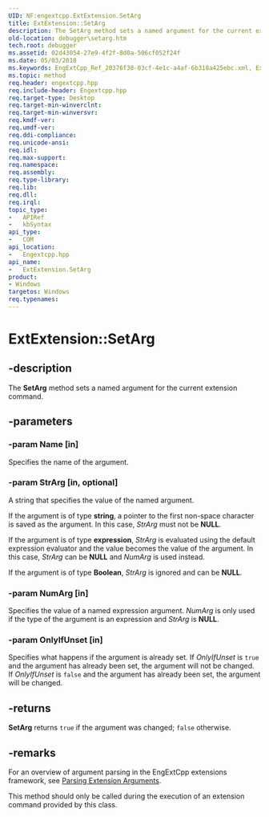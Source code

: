 ```yaml
---
UID: NF:engextcpp.ExtExtension.SetArg
title: ExtExtension::SetArg
description: The SetArg method sets a named argument for the current extension command.
old-location: debugger\setarg.htm
tech.root: debugger
ms.assetid: 02d43054-27e9-4f2f-8d0a-506cf052f24f
ms.date: 05/03/2018
ms.keywords: EngExtCpp_Ref_20376f38-03cf-4e1c-a4af-6b318a425ebc.xml, ExtExtension class [Windows Debugging],SetArg method, ExtExtension.SetArg, ExtExtension::SetArg, SetArg, SetArg method [Windows Debugging], SetArg method [Windows Debugging],ExtExtension class, debugger.setarg
ms.topic: method
req.header: engextcpp.hpp
req.include-header: Engextcpp.hpp
req.target-type: Desktop
req.target-min-winverclnt: 
req.target-min-winversvr: 
req.kmdf-ver: 
req.umdf-ver: 
req.ddi-compliance: 
req.unicode-ansi: 
req.idl: 
req.max-support: 
req.namespace: 
req.assembly: 
req.type-library: 
req.lib: 
req.dll: 
req.irql: 
topic_type:
-	APIRef
-	kbSyntax
api_type:
-	COM
api_location:
-	Engextcpp.hpp
api_name:
-	ExtExtension.SetArg
product:
- Windows
targetos: Windows
req.typenames: 
---
```


# ExtExtension::SetArg


## -description


The <b>SetArg</b> method sets a named argument for the current extension command.


## -parameters




### -param Name [in]

Specifies the name of the argument.


### -param StrArg [in, optional]

A string that specifies the value of the named argument.

If the argument is of type <b>string</b>, a pointer to the first non-space character is saved as the argument.  In this case, <i>StrArg</i> must not be <b>NULL</b>.

If the argument is of type <b>expression</b>, <i>StrArg</i> is evaluated using the default expression evaluator and the value becomes the value of the argument.  In this case, <i>StrArg</i> can be <b>NULL</b> and <i>NumArg</i> is used instead.

If the argument is of type <b>Boolean</b>, <i>StrArg</i> is ignored and can be <b>NULL</b>.


### -param NumArg [in]

Specifies the value of a named expression argument.  <i>NumArg</i> is only used if the type of the argument is an expression and <i>StrArg</i> is <b>NULL</b>.


### -param OnlyIfUnset [in]

Specifies what happens if the argument is already set.  If <i>OnlyIfUnset</i> is <code>true</code> and the argument has already been set, the argument will not be changed.  If <i>OnlyIfUnset</i> is <code>false</code> and the argument has already been set, the argument will be changed.


## -returns



<b>SetArg</b> returns <code>true</code> if the argument was changed; <code>false</code> otherwise.




## -remarks



For an overview of argument parsing in the EngExtCpp extensions framework, see <a href="https://msdn.microsoft.com/library/windows/hardware/ff553340">Parsing Extension Arguments</a>.

This method should only be called during the execution of an extension command provided by this class.



